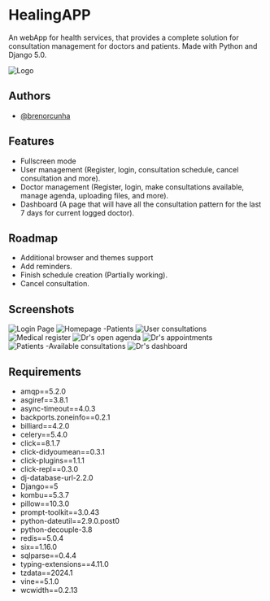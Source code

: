
# HealingAPP

An webApp for health services, that provides a complete solution for consultation management for doctors and patients.
Made with Python and Django 5.0.

![Logo](https://onedrive.live.com/embed?resid=5D154344EF67B72B%2160051&authkey=%21AINk-0eBPXOM684&width=77&height=77)

## Authors

- [@brenorcunha](https://www.github.com/brenorcunha)

## Features

- Fullscreen mode
- User management (Register, login, consultation schedule, cancel consultation and more).
- Doctor management (Register, login, make consultations available, manage agenda, uploading files, and more).
- Dashboard (A page that will have all the consultation pattern for the last 7 days for current logged doctor).

## Roadmap

- Additional browser and themes support
- Add reminders.
- Finish schedule creation (Partially working).
- Cancel consultation.

## Screenshots

![Login Page](https://onedrive.live.com/embed?resid=5D154344EF67B72B%2159976&authkey=%21AAHpDjVm3Nvq2Xk&width=660)
![Homepage -Patients](https://onedrive.live.com/embed?resid=5D154344EF67B72B%2160058&authkey=%21AIHWg53cxODxgsI&width=660)
![User consultations](https://onedrive.live.com/embed?resid=5D154344EF67B72B%2160061&authkey=%21AJWEBmEpP0NmyH8&width=660)
![Medical register](https://onedrive.live.com/embed?resid=5D154344EF67B72B%2159980&authkey=%21AP8acmDpz5XgV5s&width=660)
![Dr's open agenda](https://onedrive.live.com/embed?resid=5D154344EF67B72B%2160059&authkey=%21AI4aBP1l0dI9fyg&height=656)
![Dr's appointments](https://onedrive.live.com/embed?resid=5D154344EF67B72B%2160057&authkey=%21ABqaWDbuzru_4D0&height=656)
![Patients -Available consultations](https://onedrive.live.com/embed?resid=5D154344EF67B72B%2160062&authkey=%21APwc7QD1-l-vjTg&width=660)
![Dr's dashboard](https://onedrive.live.com/embed?resid=5D154344EF67B72B%2160060&authkey=%21AJQukG3DVt7syCc&width=660>)

## Requirements

- amqp==5.2.0
- asgiref==3.8.1
- async-timeout==4.0.3
- backports.zoneinfo==0.2.1
- billiard==4.2.0
- celery==5.4.0
- click==8.1.7
- click-didyoumean==0.3.1
- click-plugins==1.1.1
- click-repl==0.3.0
- dj-database-url-2.2.0
- Django==5
- kombu==5.3.7
- pillow==10.3.0
- prompt-toolkit==3.0.43
- python-dateutil==2.9.0.post0
- python-decouple-3.8
- redis==5.0.4
- six==1.16.0
- sqlparse==0.4.4
- typing-extensions==4.11.0
- tzdata==2024.1
- vine==5.1.0
- wcwidth==0.2.13
